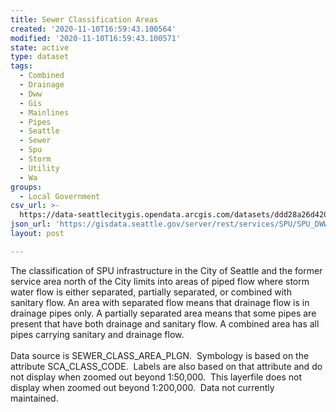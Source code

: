 ```yaml
---
title: Sewer Classification Areas
created: '2020-11-10T16:59:43.100564'
modified: '2020-11-10T16:59:43.100571'
state: active
type: dataset
tags:
  - Combined
  - Drainage
  - Dww
  - Gis
  - Mainlines
  - Pipes
  - Seattle
  - Sewer
  - Spu
  - Storm
  - Utility
  - Wa
groups:
  - Local Government
csv_url: >-
  https://data-seattlecitygis.opendata.arcgis.com/datasets/ddd28a26d42048fcaa7cd387238b3703_15.csv?outSR=%7B%22latestWkid%22%3A2926%2C%22wkid%22%3A2926%7D
json_url: 'https://gisdata.seattle.gov/server/rest/services/SPU/SPU_DWW/MapServer/15'
layout: post

---
```

<div style='text-align:Left;'><p style='margin:0 0 0 0;'><span><span>The classification of SPU infrastructure in the City of Seattle and the former service area north of the City limits into areas of piped flow where storm water flow is either separated, partially separated, or combined with sanitary flow.  </span></span><span>An area with separated flow means that drainage flow is in drainage pipes only.  A partially separated area means that some pipes are present that have both drainage and sanitary flow.  A combined area has all pipes carrying sanitary and drainage flow.</span></p><p style='margin:0 0 0 0;'><span><br /></span></p><p style='margin:0 0 0 0;'><span>Data source is SEWER_CLASS_AREA_PLGN.  Symbology is based on the attribute SCA_CLASS_CODE.  Labels are also based on that attribute and do not display when zoomed out beyond 1:50,000.  This layerfile does not display when zoomed out beyond 1:200,000.  Data not currently maintained.  <br /></span></p><div><p><span></span></p></div></div>
